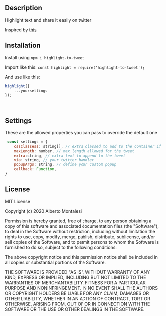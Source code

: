 ## Description

Highlight text and share it easily on twitter

Inspired by [this](https://webflow.com/website/Highlight-text-to-Tweet-it)

## Installation

Install using `npm i highlight-to-tweet`

Import like this: `const highlight = require('highlight-to-tweet');`

And use like this:

```js
highlight({
    ...yoursettings
});
```

&nbsp;

## Settings

These are the allowed properties you can pass to override the default one

```js
 const settings = {
    cssClassess: string[], // extra classed to add to the container if you want to style it yourself
    maxLength: number, // max length allowed for the tweet
    extra:string, // extra text to append to the tweet
    via: string, // your twitter handler
    popupArgs: string, // define your custom popup
    callback: Function,
}
```

## License

MIT License

Copyright (c) 2020 Alberto Montalesi

Permission is hereby granted, free of charge, to any person obtaining a copy
of this software and associated documentation files (the "Software"), to deal
in the Software without restriction, including without limitation the rights
to use, copy, modify, merge, publish, distribute, sublicense, and/or sell
copies of the Software, and to permit persons to whom the Software is
furnished to do so, subject to the following conditions:

The above copyright notice and this permission notice shall be included in all
copies or substantial portions of the Software.

THE SOFTWARE IS PROVIDED "AS IS", WITHOUT WARRANTY OF ANY KIND, EXPRESS OR
IMPLIED, INCLUDING BUT NOT LIMITED TO THE WARRANTIES OF MERCHANTABILITY,
FITNESS FOR A PARTICULAR PURPOSE AND NONINFRINGEMENT. IN NO EVENT SHALL THE
AUTHORS OR COPYRIGHT HOLDERS BE LIABLE FOR ANY CLAIM, DAMAGES OR OTHER
LIABILITY, WHETHER IN AN ACTION OF CONTRACT, TORT OR OTHERWISE, ARISING FROM,
OUT OF OR IN CONNECTION WITH THE SOFTWARE OR THE USE OR OTHER DEALINGS IN THE
SOFTWARE.
